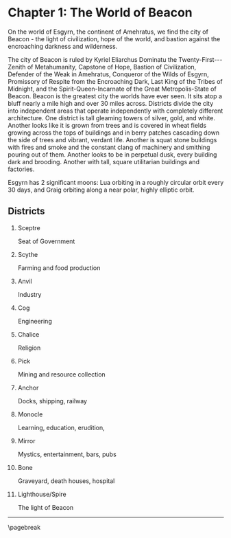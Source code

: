 # Chapter 1: The World of Beacon

On the world of Esgyrn, the continent of Amehratus, we find the city of Beacon - the light of civilization, hope of the world, and bastion against the encroaching darkness and wilderness.

The city of Beacon is ruled by Kyriel Eliarchus Dominatu the Twenty-First---Zenith of Metahumanity, Capstone of Hope, Bastion of Civilization, Defender of the Weak in Amehratus, Conqueror of the Wilds of Esgyrn, Promissory of Respite from the Encroaching Dark, Last King of the Tribes of Midnight, and the Spirit-Queen-Incarnate of the Great Metropolis-State of Beacon. Beacon is the greatest city the worlds have ever seen. It sits atop a bluff nearly a mile high and over 30 miles across. Districts divide the city into independent areas that operate independently with completely different architecture. One district is tall gleaming towers of silver, gold, and white. Another looks like it is grown from trees and is covered in wheat fields growing across the tops of buildings and in berry patches cascading down the side of trees and vibrant, verdant life. Another is squat stone buildings with fires and smoke and the constant clang of machinery and smithing pouring out of them. Another looks to be in perpetual dusk, every building dark and brooding. Another with tall, square utilitarian buildings and factories.

Esgyrn has 2 significant moons: Lua orbiting in a roughly circular orbit every 30 days, and Graig orbiting along a near polar, highly elliptic orbit.

## Districts

1. Sceptre

    Seat of Government

2. Scythe

    Farming and food production

3. Anvil

    Industry

4. Cog

    Engineering

5. Chalice

    Religion

6. Pick

    Mining and resource collection

7. Anchor

    Docks, shipping, railway

8. Monocle

    Learning, education, erudition,

9. Mirror

    Mystics, entertainment, bars, pubs

10. Bone

    Graveyard, death houses, hospital

11. Lighthouse/Spire

    The light of Beacon

* * * * * * * * * * * * * * * * * * * * * * * * * * * * * * * * * * * * * * * *

\pagebreak
